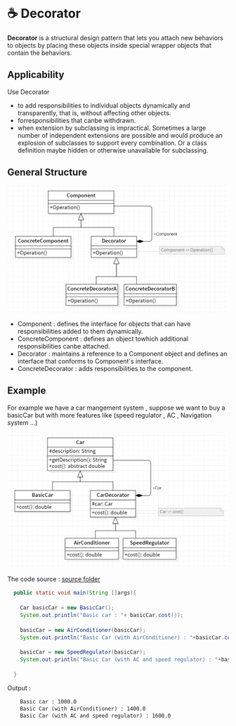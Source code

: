 # ☕ Decorator

<b>Decorator</b> is a structural design pattern that lets you attach new behaviors to objects by placing these objects inside special wrapper objects that contain the behaviors.

## Applicability

Use Decorator

- to add responsibilities to individual objects dynamically and transparently,
  that is, without affecting other objects.
- forresponsibilities that canbe withdrawn.
- when extension by subclassing is impractical. Sometimes a large number
  of independent extensions are possible and would produce an explosion of
  subclasses to support every combination. Or a class definition maybe hidden
  or otherwise unavailable for subclassing.

## General Structure

<p align="center">
  <img src="../../images/decorator.png" width="700" />
</p>

- Component : defines the interface for objects that can have responsibilities added to them dynamically.
- ConcreteComponent : defines an object towhich additional responsibilities canbe attached.
- Decorator : maintains a reference to a Component object and defines an interface that conforms to Component's interface.
- ConcreteDecorator : adds responsibilities to the component.

## Example

For example we have a car mangement system , suppose we want to buy a basicCar but with more features like (speed regulator , AC , Navigation system ...)

<p align="center">
  <img src="../../images/decorator-example.png" width="700" />
</p>

The code source : [source folder](./src)

```Java
  public static void main(String []args){

    Car basicCar = new BasicCar();
    System.out.println("Basic car : "+ basicCar.cost());

    basicCar = new AirConditioner(basicCar);
    System.out.println("Basic Car (with AirConditioner) : "+basicCar.cost());

    basicCar = new SpeedRegulator(basicCar);
    System.out.println("Basic Car (with AC and speed regulator) : "+basicCar.cost());

  }

```

Output :

```
    Basic car : 1000.0
    Basic Car (with AirConditioner) : 1400.0
    Basic Car (with AC and speed regulator) : 1600.0
```
